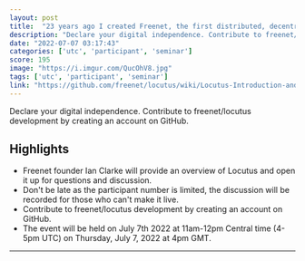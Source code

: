 ```yaml
---
layout: post
title:  "23 years ago I created Freenet, the first distributed, decentralized peer-to-peer network. Tomorrow I'm giving a Zoom talk introducing Locutus, a new operating system for decentralized apps. Hope to see you there!"
description: "Declare your digital independence. Contribute to freenet/locutus development by creating an account on GitHub."
date: "2022-07-07 03:17:43"
categories: ['utc', 'participant', 'seminar']
score: 195
image: "https://i.imgur.com/QucOhV8.jpg"
tags: ['utc', 'participant', 'seminar']
link: "https://github.com/freenet/locutus/wiki/Locutus-Introduction-and-Discussion-Seminar---11am-CT-7-7-2022"
---
```


Declare your digital independence. Contribute to freenet/locutus development by creating an account on GitHub.

## Highlights

- Freenet founder Ian Clarke will provide an overview of Locutus and open it up for questions and discussion.
- Don't be late as the participant number is limited, the discussion will be recorded for those who can't make it live.
- Contribute to freenet/locutus development by creating an account on GitHub.
- The event will be held on July 7th 2022 at 11am-12pm Central time (4-5pm UTC) on Thursday, July 7, 2022 at 4pm GMT.

---
